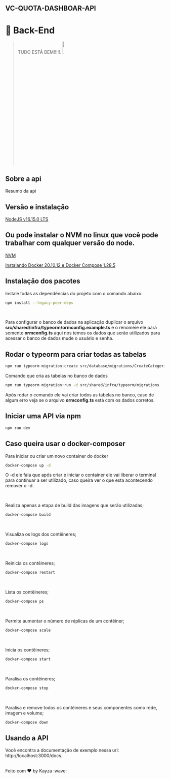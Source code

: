 ## VC-QUOTA-DASHBOAR-API

# :rocket: Back-End

> TUDO ESTÁ BEM!!!!!.  <img src="https://user-images.githubusercontent.com/20192309/80777643-4202cd80-8b3c-11ea-8f32-5348bda4486b.jpg" width="10%" />

## Sobre a api

Resumo da api

## Versão e instalação

<a href="https://nodejs.org/pt/"> NodeJS v16.15.0 LTS</a> <br/>

## Ou pode instalar o NVM no linux que você pode trabalhar com qualquer versão do node.

<a href="https://github.com/nvm-sh/nvm"> NVM</a> <br/>

<a href="./DOCKER.md">Instalando Docker 20.10.12 e Docker Compose 1.28.5 </a> <br/>


## Instalação dos pacotes

Instale todas as dependências do projeto com o comando abaixo:

````sh
npm install --legacy-peer-deps
````

<br />

Para configurar o banco de dados na aplicação duplicar o arquivo <b>src/shared/infra/typeorm/ormconfig.example.ts</b> e o renomeie ele para somente <b>ormconfig.ts</b> aqui nos temos os dados que serão utilizados para acessar o banco de dados mude o usuário e senha.

## Rodar o typeorm para criar todas as tabelas
````sh
npm run typeorm migration:create src/database/migrations/CreateCategories
````

Comando que cria as tabelas no banco de dados

````sh
npm run typeorm migration:run -d src/shared/infra/typeorm/migrations
````

Após rodar o comando ele vai criar todos as tabelas no banco, caso de algum erro veja se o arquivo <b>ormconfig.ts</b> está com os dados corretos.


## Iniciar uma API via npm

````sh
npm run dev
````

## Caso queira usar o docker-composer
 
 Para iniciar ou criar um novo container do docker 
 
````sh
docker-compose up -d
````

O -d ele fala que após criar e iniciar o container ele vai liberar o terminal para continuar a ser utilizado, caso queira ver o que esta acontecendo remover o -d.

<br />

Realiza apenas a etapa de build das imagens que serão utilizadas;

````sh
docker-compose build
````

<br />

Visualiza os logs dos contêineres;

````sh
docker-compose logs
````

<br />

Reinicia os contêineres;

````sh
docker-compose restart
````

<br />

Lista os contêineres;

````sh
docker-compose ps
````

<br />

Permite aumentar o número de réplicas de um contêiner;

````sh
docker-compose scale
````

<br />

Inicia os contêineres;

````sh
docker-compose start
````

<br />

Paralisa os contêineres;

````sh
docker-compose stop
````

<br />

Paralisa e remove todos os contêineres e seus componentes como rede, imagem e volume;

````sh
docker-compose down
````

## Usando a API

Você encontra a documentação de exemplo nessa url: http://localhost:3000/docs.

<br />
Feito com ♥ by Kayza :wave:
